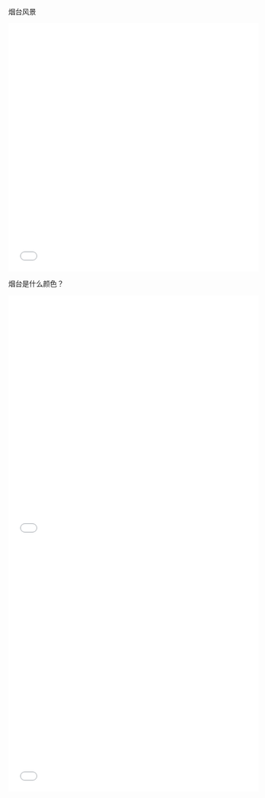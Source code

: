 烟台风景
<div align="center">
  <iframe src="//player.bilibili.com/player.html?bvid=BV19r4y1r78A&cid=137649199&page=1" allowfullscreen="allowfullscreen" width="100%" height="500" scrolling="no" frameborder="0" sandbox="allow-top-navigation allow-same-origin allow-forms allow-scripts"></iframe>
</div>

烟台是什么颜色？
<iframe src="//player.bilibili.com/player.html?bvid=BV1Se411K78P&cid=137649199&page=1" allowfullscreen="allowfullscreen" width="100%" height="500" scrolling="no" frameborder="0" sandbox="allow-top-navigation allow-same-origin allow-forms allow-scripts"></iframe>
</div>

<iframe src="//player.bilibili.com/player.html?bvid=BV1tY411K7Mf&cid=137649199&page=1" allowfullscreen="allowfullscreen" width="100%" height="500" scrolling="no" frameborder="0" sandbox="allow-top-navigation allow-same-origin allow-forms allow-scripts"></iframe>
</div>
